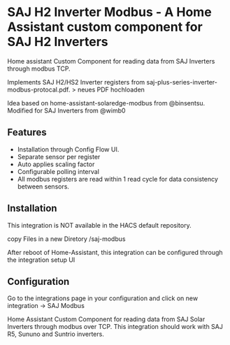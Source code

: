# SAJ H2 Inverter Modbus - A Home Assistant custom component for SAJ H2 Inverters
Home assistant Custom Component for reading data from SAJ Inverters through modbus TCP.

Implements SAJ H2/HS2 Inverter registers from saj-plus-series-inverter-modbus-protocal.pdf. > neues PDF hochloaden

Idea based on home-assistant-solaredge-modbus from @binsentsu. Modified for SAJ Inverters from @wimb0

## Features

* Installation through Config Flow UI.
* Separate sensor per register
* Auto applies scaling factor
* Configurable polling interval
* All modbus registers are read within 1 read cycle for data consistency between sensors.

## Installation

This integration is NOT available in the HACS default repository.

copy Files in a new Diretory /saj-modbus

After reboot of Home-Assistant, this integration can be configured through the integration setup UI


## Configuration
Go to the integrations page in your configuration and click on new integration -> SAJ Modbus

Home Assistant Custom Component for reading data from SAJ Solar Inverters through modbus over TCP. This integration should work with SAJ R5, Sununo and Suntrio inverters.

